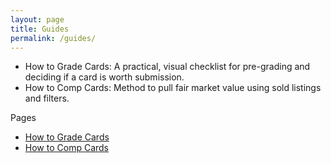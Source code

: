 ```yaml
---
layout: page
title: Guides
permalink: /guides/
---
```


- How to Grade Cards: A practical, visual checklist for pre-grading and deciding if a card is worth submission.
- How to Comp Cards: Method to pull fair market value using sold listings and filters.

Pages
- [How to Grade Cards](/cardspop/guides/grading/)
- [How to Comp Cards](/cardspop/guides/comping/)


